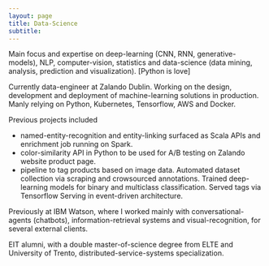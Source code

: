 ```yaml
---
layout: page
title: Data-Science
subtitle: 
---
```


Main focus and expertise on deep-learning (CNN, RNN, generative-models), NLP, computer-vision, statistics and data-science (data mining, analysis, prediction and visualization). [Python is love]

Currently data-engineer at Zalando Dublin. Working on the design, development and deployment of machine-learning solutions in production. Manly relying on Python, Kubernetes, Tensorflow, AWS and Docker.

Previous projects included
- named-entity-recognition and entity-linking surfaced as Scala APIs and enrichment job running on Spark.
- color-similarity API in Python to be used for A/B testing on Zalando website product page.
- pipeline to tag products based on image data. Automated dataset collection via scraping and crowsourced annotations. Trained deep-learning models for binary and multiclass classification. Served tags via Tensorflow Serving in event-driven architecture. 

Previously at IBM Watson, where I worked mainly with conversational-agents (chatbots), information-retrieval systems and visual-recognition, for several external clients.

EIT alumni, with a double master-of-science degree from ELTE and University of Trento, distributed-service-systems specialization.

